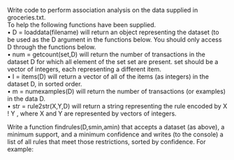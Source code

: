 Write code to perform association analysis on the data supplied in groceries.txt.   
To help the following functions have been supplied.  
• D = loaddata(filename) will return an object representing the dataset (to be used as the D argument in the functions below. You should only access D through the functions below.  
• num = getcount(set,D) will return the number of transactions in the dataset D for which all element of the set set are present. set should be a vector of integers, each representing a different item.  
• I = items(D) will return a vector of all of the items (as integers) in the dataset D, in sorted order.  
• m = numexamples(D) will return the number of transactions (or examples) in the data D.  
• str = rule2str(X,Y,D) will return a string representing the rule encoded by X ! Y , where X and Y are represented by vectors of integers.  
  
Write a function findrules(D,smin,amin) that accepts a dataset (as above), a minimum support, and a minimum confidence and writes (to the console) a list of all rules that meet those restrictions, sorted by confidence. For example:
